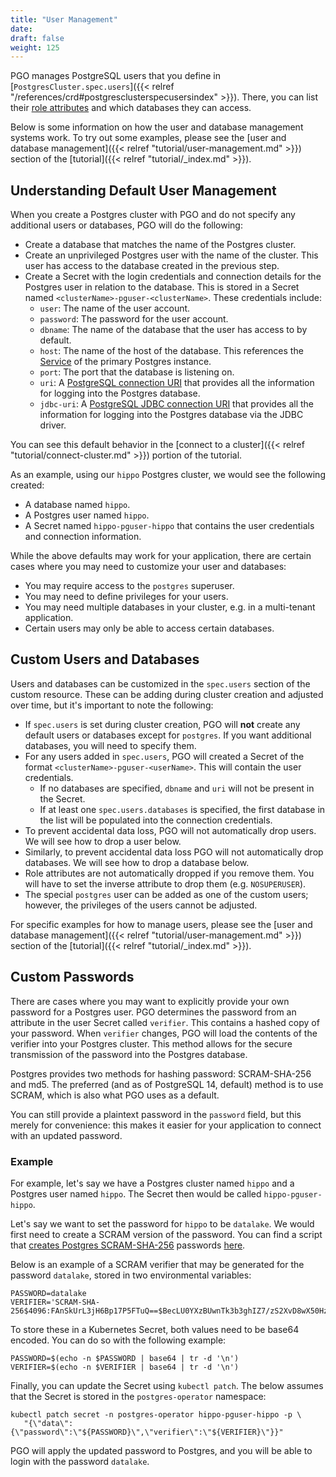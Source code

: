 ```yaml
---
title: "User Management"
date:
draft: false
weight: 125
---
```


PGO manages PostgreSQL users that you define in [`PostgresCluster.spec.users`]({{< relref "/references/crd#postgresclusterspecusersindex" >}}).
There, you can list their [role attributes](https://www.postgresql.org/docs/current/role-attributes.html) and which databases they can access.

Below is some information on how the user and database management systems work. To try out some examples, please see the [user and database management]({{< relref "tutorial/user-management.md" >}}) section of the [tutorial]({{< relref "tutorial/_index.md" >}}).

## Understanding Default User Management

When you create a Postgres cluster with PGO and do not specify any additional users or databases, PGO will do the following:

- Create a database that matches the name of the Postgres cluster.
- Create an unprivileged Postgres user with the name of the cluster. This user has access to the database created in the previous step.
- Create a Secret with the login credentials and connection details for the Postgres user in relation to the database. This is stored in a Secret named `<clusterName>-pguser-<clusterName>`. These credentials include:
  - `user`: The name of the user account.
  - `password`: The password for the user account.
  - `dbname`: The name of the database that the user has access to by default.
  - `host`: The name of the host of the database. This references the [Service](https://kubernetes.io/docs/concepts/services-networking/service/) of the primary Postgres instance.
  - `port`: The port that the database is listening on.
  - `uri`: A [PostgreSQL connection URI](https://www.postgresql.org/docs/current/libpq-connect.html#LIBPQ-CONNSTRING) that provides all the information for logging into the Postgres database.
  - `jdbc-uri`: A [PostgreSQL JDBC connection URI](https://jdbc.postgresql.org/documentation/head/connect.html) that provides all the information for logging into the Postgres database via the JDBC driver.

You can see this default behavior in the [connect to a cluster]({{< relref "tutorial/connect-cluster.md" >}}) portion of the tutorial.

As an example, using our `hippo` Postgres cluster, we would see the following created:

- A database named `hippo`.
- A Postgres user named `hippo`.
- A Secret named `hippo-pguser-hippo` that contains the user credentials and connection information.

While the above defaults may work for your application, there are certain cases where you may need to customize your user and databases:

- You may require access to the `postgres` superuser.
- You may need to define privileges for your users.
- You may need multiple databases in your cluster, e.g. in a multi-tenant application.
- Certain users may only be able to access certain databases.

## Custom Users and Databases

Users and databases can be customized in the `spec.users` section of the custom resource. These can be adding during cluster creation and adjusted over time, but it's important to note the following:

- If `spec.users` is set during cluster creation, PGO will **not** create any default users or databases except for `postgres`. If you want additional databases, you will need to specify them.
- For any users added in `spec.users`, PGO will created a Secret of the format `<clusterName>-pguser-<userName>`. This will contain the user credentials.
  - If no databases are specified, `dbname` and `uri` will not be present in the Secret.
  - If at least one `spec.users.databases` is specified, the first database in the list will be populated into the connection credentials.
- To prevent accidental data loss, PGO will not automatically drop users. We will see how to drop a user below.
- Similarly, to prevent accidental data loss PGO will not automatically drop databases. We will see how to drop a database below.
- Role attributes are not automatically dropped if you remove them. You will have to set the inverse attribute to drop them (e.g. `NOSUPERUSER`).
- The special `postgres` user can be added as one of the custom users; however, the privileges of the users cannot be adjusted.

For specific examples for how to manage users, please see the [user and database management]({{< relref "tutorial/user-management.md" >}}) section of the [tutorial]({{< relref "tutorial/_index.md" >}}).

## Custom Passwords

There are cases where you may want to explicitly provide your own password for a Postgres user. PGO determines the password from an attribute in the user Secret called `verifier`. This contains a hashed copy of your password. When `verifier` changes, PGO will load the contents of the verifier into your Postgres cluster. This method allows for the secure transmission of the password into the Postgres database.

Postgres provides two methods for hashing password: SCRAM-SHA-256 and md5. The preferred (and as of PostgreSQL 14, default) method is to use SCRAM, which is also what PGO uses as a default.

You can still provide a plaintext password in the `password` field, but this merely for convenience: this makes it easier for your application to connect with an updated password.

### Example

For example, let's say we have a Postgres cluster named `hippo` and a Postgres user named `hippo`. The Secret then would be called `hippo-pguser-hippo`.

Let's say we want to set the password for `hippo` to be `datalake`. We would first need to create a SCRAM version of the password. You can find a script that [creates Postgres SCRAM-SHA-256](https://gist.github.com/jkatz/e0a1f52f66fa03b732945f6eb94d9c21) passwords [here](https://gist.github.com/jkatz/e0a1f52f66fa03b732945f6eb94d9c21).

Below is an example of a SCRAM verifier that may be generated for the password `datalake`, stored in two environmental variables:

```
PASSWORD=datalake
VERIFIER='SCRAM-SHA-256$4096:FAnSkUrL3jH6Bp17P5FTuQ==$BecLU0YXzBUwnTk3b3ghIZ7/zS2XvD8wX50Hz5JL0q4=:pxuEtozYTZpAc6wINV53sCr4Afxk8LLfor5MvkYp21s='
```

To store these in a Kubernetes Secret, both values need to be base64 encoded. You can do so with the following example:

```
PASSWORD=$(echo -n $PASSWORD | base64 | tr -d '\n')
VERIFIER=$(echo -n $VERIFIER | base64 | tr -d '\n')
```

Finally, you can update the Secret using `kubectl patch`. The below assumes that the Secret is stored in the `postgres-operator` namespace:

```
kubectl patch secret -n postgres-operator hippo-pguser-hippo -p \
   "{\"data\":{\"password\":\"${PASSWORD}\",\"verifier\":\"${VERIFIER}\"}}"
```

PGO will apply the updated password to Postgres, and you will be able to login with the password `datalake`.
